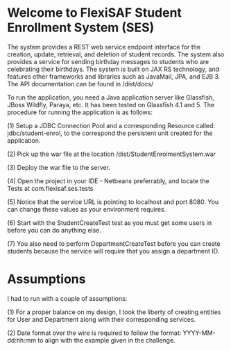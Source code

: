 Welcome to FlexiSAF Student Enrollment System (SES)
===================================================

The system provides a REST web service endpoint interface for the creation, update, retrieval, and deletion of student records.
The system also provides a service for sending birthday messages to students who are celebrating their birthdays. The system is built 
on JAX RS technology, and features other frameworks and libraries such as JavaMail, JPA, and EJB 3. The API documentation can be found
in <Project-Folder>/dist/docs/

To run the application, you need a Java application server like Glassfish, JBoss Wildfly, Paraya, etc. 
It has been tested on Glassfish 4.1 and 5. The procedure for running the application is as follows:

(1) Setup a JDBC Connection Pool and a corresponding Resource called: jdbc/student-enrol, to the correspond 
the persistent unit created for the application.  

(2) Pick up the war file at the location <Project-Folder>/dist/StudentEnrolmentSystem.war

(3) Deploy the war file to the server.

(4) Open the project in your IDE - Netbeans preferrably, and locate the Tests at com.flexisaf.ses.tests

(5) Notice that the service URL is pointing to localhost and port 8080. You can change these values as your environment requires.

(6) Start with the StudentCreateTest test as you must get some users in before you can do anything else.

(7) You also need to perform DepartmentCreateTest before you can create students because the service will 
require that you assign a department ID.


Assumptions
============

I had to run with a couple of assumptions:

(1) For a proper balance on my design, I took the liberty of creating entities for User and Department along with their corresponding services.

(2) Date format over the wire is required to follow the format: YYYY-MM-dd:hh:mm to align with the example given in the challenge.
